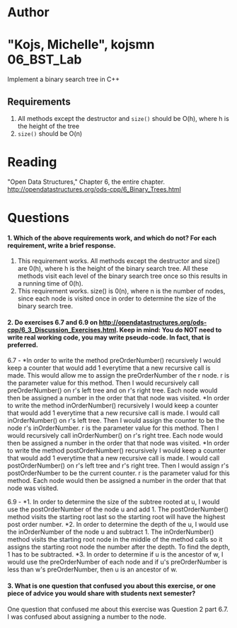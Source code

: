 Author
==========
"Kojs, Michelle", kojsmn
06_BST_Lab
==============

Implement a binary search tree in C++

Requirements
------------

1. All methods except the destructor and `size()` should be O(h), where h is the height of the tree
2. `size()` should be O(n)

Reading
=======
"Open Data Structures," Chapter 6, the entire chapter. http://opendatastructures.org/ods-cpp/6_Binary_Trees.html

Questions
=========

#### 1. Which of the above requirements work, and which do not? For each requirement, write a brief response.

1. This requirement works. All methods except the destructor and size() are 0(h), where h is the height of the binary search tree. All these methods visit each level of the binary search tree once so this results in a running time of 0(h).
2. This requirement works. size() is 0(n), where n is the number of nodes, since each node is visited once in order to determine the size of the binary search tree.

#### 2. Do exercises 6.7 and 6.9 on http://opendatastructures.org/ods-cpp/6_3_Discussion_Exercises.html. Keep in mind: You do NOT need to write real working code, you may write pseudo-code. In fact, that is preferred.

6.7 - 	*In order to write the method preOrderNumber() recursively I would keep a counter that would add 1 everytime that a new recursive call is made. This would allow me to assign the preOrderNumber of the r node. r is the parameter value for this method. Then I would recursively call preOrderNumber() on r's left tree and on r's right tree.  Each node would then be assigned a number in the order that that node was visited.
	*In order to write the method inOrderNumber() recursively I would keep a counter that would add 1 everytime that a new recursive call is made. I would call inOrderNumber() on r's left tree. Then I would assign the counter to be the node r's inOrderNumber.  r is the parameter value for this method. Then I would recursively call inOrderNumber() on r's right tree. Each node would then be assigned a number in the order that that node was visited.
	*In order to write the method postOrderNumber() recursively I would keep a counter that would add 1 everytime that a new recursive call is made. I would call postOrderNumber() on r's left tree and r's right tree. Then I would assign r's postOrderNumber to be the current counter. r is the parameter valud for this method. Each node would then be assigned a number in the order that that node was visited.

6.9 - 	*1. In order to determine the size of the subtree rooted at u, I would use the postOrderNumber of the node u and add 1.  The postOrderNumber() method visits the starting root last so the starting root will have the highest post order number.
	*2. In order to determine the depth of the u, I would use the inOrderNumber of the node u and subtract 1.  The inOrderNumber() method visits the starting root node in the middle of the method calls so it assigns the starting root node the number after the depth. To find the depth, 1 has to be subtracted.
	*3. In order to determine if u is the ancestor of w, I would use the preOrderNumber of each node and if u's preOrderNumber is less than w's preOrderNumber, then u is an ancestor of w.


#### 3. What is one question that confused you about this exercise, or one piece of advice you would share with students next semester?

One question that confused me about this exercise was Question 2 part 6.7. I was confused about assigning a number to the node.